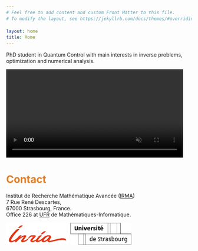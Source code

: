 ```yaml
---
# Feel free to add content and custom Front Matter to this file.
# To modify the layout, see https://jekyllrb.com/docs/themes/#overriding-theme-defaults

layout: home
title: Home
---
```


PhD student in Quantum Control with main interests in inverse problems, optimization and numerical analysis.


<video 
    src="https://github.com/user-attachments/assets/41a08a78-ebfa-4e65-a1e9-c62451ca62b0" 
    controls="controls" muted="muted" class="d-block rounded-bottom-2 border-top width-fit"
    style="height:240px; width: 480px">
</video>


# <span style="color:#e67e22"> Contact </span>
Institut de Recherche Mathématique Avancée ([IRMA](https://irma.math.unistra.fr/)) <br>
7 Rue René Descartes, <br>
67000 Strasbourg, France. <br>
Office 226 at [UFR](https://mathinfo.unistra.fr/) de Mathématiques-Informatique.


<img src="./data/logos/inr_logo_rouge.png" alt="logo INRIA" style="height: 60px; float: bottom;"/>
<img src="./data/logos/Signature_Universite_Strasbourg_Unistra2_Blanc.png" alt="logo UNISTRA" style="height: 60px; float: bottom;"/>
